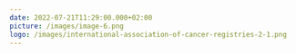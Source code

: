 ```yaml
---
date: 2022-07-21T11:29:00.000+02:00
picture: /images/image-6.png
logo: /images/international-association-of-cancer-registries-2-1.png
---
```

